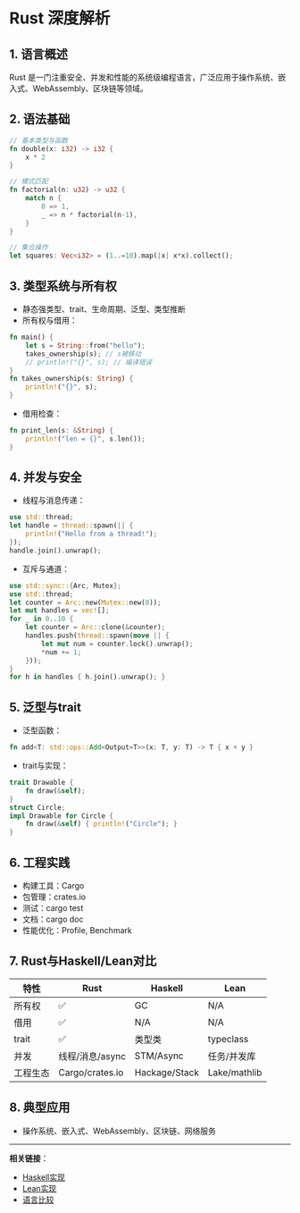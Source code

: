 # Rust 深度解析

## 1. 语言概述

Rust 是一门注重安全、并发和性能的系统级编程语言，广泛应用于操作系统、嵌入式、WebAssembly、区块链等领域。

## 2. 语法基础

```rust
// 基本类型与函数
fn double(x: i32) -> i32 {
    x * 2
}

// 模式匹配
fn factorial(n: u32) -> u32 {
    match n {
        0 => 1,
        _ => n * factorial(n-1),
    }
}

// 集合操作
let squares: Vec<i32> = (1..=10).map(|x| x*x).collect();
```

## 3. 类型系统与所有权

- 静态强类型、trait、生命周期、泛型、类型推断
- 所有权与借用：

```rust
fn main() {
    let s = String::from("hello");
    takes_ownership(s); // s被移动
    // println!("{}", s); // 编译错误
}
fn takes_ownership(s: String) {
    println!("{}", s);
}
```

- 借用检查：

```rust
fn print_len(s: &String) {
    println!("len = {}", s.len());
}
```

## 4. 并发与安全

- 线程与消息传递：

```rust
use std::thread;
let handle = thread::spawn(|| {
    println!("Hello from a thread!");
});
handle.join().unwrap();
```

- 互斥与通道：

```rust
use std::sync::{Arc, Mutex};
use std::thread;
let counter = Arc::new(Mutex::new(0));
let mut handles = vec![];
for _ in 0..10 {
    let counter = Arc::clone(&counter);
    handles.push(thread::spawn(move || {
        let mut num = counter.lock().unwrap();
        *num += 1;
    }));
}
for h in handles { h.join().unwrap(); }
```

## 5. 泛型与trait

- 泛型函数：

```rust
fn add<T: std::ops::Add<Output=T>>(x: T, y: T) -> T { x + y }
```

- trait与实现：

```rust
trait Drawable {
    fn draw(&self);
}
struct Circle;
impl Drawable for Circle {
    fn draw(&self) { println!("Circle"); }
}
```

## 6. 工程实践

- 构建工具：Cargo
- 包管理：crates.io
- 测试：cargo test
- 文档：cargo doc
- 性能优化：Profile, Benchmark

## 7. Rust与Haskell/Lean对比

| 特性      | Rust            | Haskell         | Lean            |
|-----------|-----------------|-----------------|-----------------|
| 所有权    | ✅              | GC              | N/A             |
| 借用      | ✅              | N/A             | N/A             |
| trait     | ✅              | 类型类          | typeclass       |
| 并发      | 线程/消息/async | STM/Async       | 任务/并发库     |
| 工程生态  | Cargo/crates.io | Hackage/Stack   | Lake/mathlib    |

## 8. 典型应用

- 操作系统、嵌入式、WebAssembly、区块链、网络服务

---

**相关链接**：

- [Haskell实现](../07-Implementation/001-Haskell-Implementation.md)
- [Lean实现](../07-Implementation/003-Lean-Implementation.md)
- [语言比较](./002-Language-Comparison.md)
